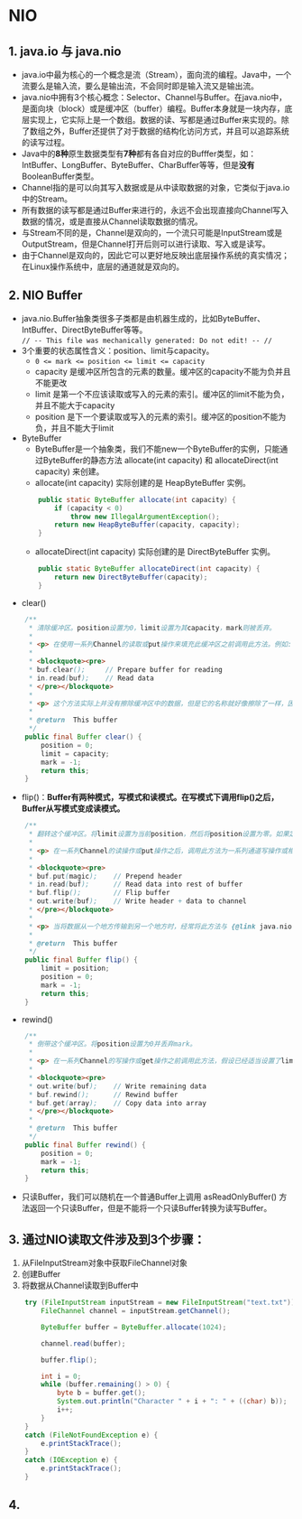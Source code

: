 # NIO

## 1. java.io 与 java.nio
* java.io中最为核心的一个概念是流（Stream），面向流的编程。Java中，一个流要么是输入流，要么是输出流，不会同时即是输入流又是输出流。
* java.nio中拥有3个核心概念：Selector、Channel与Buffer。在java.nio中，是面向块（block）或是缓冲区（buffer）编程。Buffer本身就是一块内存，底层实现上，它实际上是一个数组。数据的读、写都是通过Buffer来实现的。除了数组之外，Buffer还提供了对于数据的结构化访问方式，并且可以追踪系统的读写过程。
* Java中的**8种**原生数据类型有**7种**都有各自对应的Bufffer类型，如：IntBuffer、LongBuffer、ByteBuffer、CharBuffer等等，但是**没有**BooleanBuffer类型。
* Channel指的是可以向其写入数据或是从中读取数据的对象，它类似于java.io中的Stream。
* 所有数据的读写都是通过Buffer来进行的，永远不会出现直接向Channel写入数据的情况，或是直接从Channel读取数据的情况。
* 与Stream不同的是，Channel是双向的，一个流只可能是InputStream或是OutputStream，但是Channel打开后则可以进行读取、写入或是读写。
* 由于Channel是双向的，因此它可以更好地反映出底层操作系统的真实情况；在Linux操作系统中，底层的通道就是双向的。

## 2. NIO Buffer
* java.nio.Buffer抽象类很多子类都是由机器生成的，比如ByteBuffer、IntBuffer、DirectByteBuffer等等。  
  `// -- This file was mechanically generated: Do not edit! -- //`
* 3个重要的状态属性含义：position、limit与capacity。  
  * `0 <= mark <= position <= limit <= capacity`
  * capacity 是缓冲区所包含的元素的数量。缓冲区的capacity不能为负并且不能更改
  * limit 是第一个不应该读取或写入的元素的索引。缓冲区的limit不能为负，并且不能大于capacity
  * position 是下一个要读取或写入的元素的索引。缓冲区的position不能为负，并且不能大于limit
* ByteBuffer
  * ByteBuffer是一个抽象类，我们不能new一个ByteBuffer的实例，只能通过ByteBuffer的静态方法 allocate(int capacity) 和 allocateDirect(int capacity) 来创建。
  * allocate(int capacity) 实际创建的是 HeapByteBuffer 实例。
  ```java
      public static ByteBuffer allocate(int capacity) {
          if (capacity < 0)
              throw new IllegalArgumentException();
          return new HeapByteBuffer(capacity, capacity);
      }
  ```
  * allocateDirect(int capacity) 实际创建的是 DirectByteBuffer 实例。
  ```java
      public static ByteBuffer allocateDirect(int capacity) {
          return new DirectByteBuffer(capacity);
      }
  ```
* clear()
```java
    /**
     * 清除缓冲区。position设置为0，limit设置为其capacity，mark则被丢弃。
     *
     * <p> 在使用一系列Channel的读取或put操作来填充此缓冲区之前调用此方法。例如:
     *
     * <blockquote><pre>
     * buf.clear();     // Prepare buffer for reading
     * in.read(buf);    // Read data
     * </pre></blockquote>
     *
     * <p> 这个方法实际上并没有擦除缓冲区中的数据，但是它的名称就好像擦除了一样，因为它通常会在这种情况下使用。 </p>
     *
     * @return  This buffer
     */
    public final Buffer clear() {
        position = 0;
        limit = capacity;
        mark = -1;
        return this;
    }
```
* flip()：**Buffer有两种模式，写模式和读模式。在写模式下调用flip()之后，Buffer从写模式变成读模式。**
```java
    /**
     * 翻转这个缓冲区。将limit设置为当前position，然后将position设置为零。如果定义了标记，则将其丢弃。
     *
     * <p> 在一系列Channel的读操作或put操作之后，调用此方法为一系列通道写操作或相关get操作做准备。例如:
     *
     * <blockquote><pre>
     * buf.put(magic);    // Prepend header
     * in.read(buf);      // Read data into rest of buffer
     * buf.flip();        // Flip buffer
     * out.write(buf);    // Write header + data to channel
     * </pre></blockquote>
     *
     * <p> 当将数据从一个地方传输到另一个地方时，经常将此方法与 {@link java.nio.ByteBuffer#compact()} 方法一起使用。 </p>
     *
     * @return  This buffer
     */
    public final Buffer flip() {
        limit = position;
        position = 0;
        mark = -1;
        return this;
    }
```
* rewind()
```java
    /**
     * 倒带这个缓冲区。将position设置为0并丢弃mark。
     *
     * <p> 在一系列Channel的写操作或get操作之前调用此方法，假设已经适当设置了limit。例如:
     *
     * <blockquote><pre>
     * out.write(buf);    // Write remaining data
     * buf.rewind();      // Rewind buffer
     * buf.get(array);    // Copy data into array
     * </pre></blockquote>
     *
     * @return  This buffer
     */
    public final Buffer rewind() {
        position = 0;
        mark = -1;
        return this;
    }
```
* 只读Buffer，我们可以随机在一个普通Buffer上调用 asReadOnlyBuffer() 方法返回一个只读Buffer，但是不能将一个只读Buffer转换为读写Buffer。

## 3. 通过NIO读取文件涉及到3个步骤：
1. 从FileInputStream对象中获取FileChannel对象
2. 创建Buffer
3. 将数据从Channel读取到Buffer中
```java
    try (FileInputStream inputStream = new FileInputStream("text.txt")) {
        FileChannel channel = inputStream.getChannel();

        ByteBuffer buffer = ByteBuffer.allocate(1024);

        channel.read(buffer);

        buffer.flip();

        int i = 0;
        while (buffer.remaining() > 0) {
            byte b = buffer.get();
            System.out.println("Character " + i + ": " + ((char) b));
            i++;
        }
    }
    catch (FileNotFoundException e) {
        e.printStackTrace();
    }
    catch (IOException e) {
        e.printStackTrace();
    }
```

## 4. 

